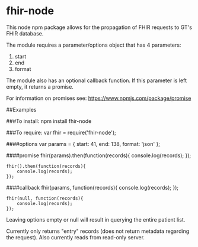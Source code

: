 # fhir-node

This node npm package allows for the propagation of FHIR requests to GT's FHIR database.

The module requires a parameter/options object that has 4 parameters:
  1. start
  2. end
  3. format

The module also has an optional callback function. If this parameter is left empty, it returns a promise.

For information on promises see: https://www.npmjs.com/package/promise

##Examples

###To install:
npm install fhir-node

###To require:
var fhir = require('fhir-node');

####options
	var params = {
		start: 41,
		end: 138,
		format: 'json'
	};
	
####promise
	fhir(params).then(function(records){
		console.log(records);
	});
	
	fhir().then(function(records){
		console.log(records);
	});
	
####callback
	fhir(params, function(records){
		console.log(records);
	});
	
	fhir(null, function(records){
		console.log(records);
	});

Leaving options empty or null will result in querying the entire patient list.

Currently only returns "entry" records (does not return metadata regarding the request).
Also currently reads from read-only server.
